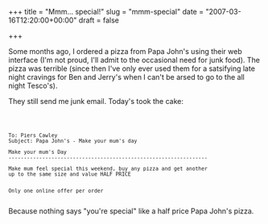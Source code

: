 +++
title = "Mmm... special!"
slug = "mmm-special"
date = "2007-03-16T12:20:00+00:00"
draft = false

+++

Some months ago, I ordered a pizza from Papa John's using their web interface (I'm not proud, I'll admit to the occasional need for junk food). The pizza was terrible (since then I've only ever used them for a satsifying late night cravings for Ben and Jerry's when I can't be arsed to go to the all night Tesco's).

They still send me junk email. Today's took the cake:

<code>

    To: Piers Cawley 
    Subject: Papa John's - Make your mum's day

    Make your mum's Day
    -----------------------------------------------------------------

    Make mum feel special this weekend, buy any pizza and get another
    up to the same size and value HALF PRICE


    Only one online offer per order

</code>
Because nothing says "you're special" like a half price Papa John's pizza.
